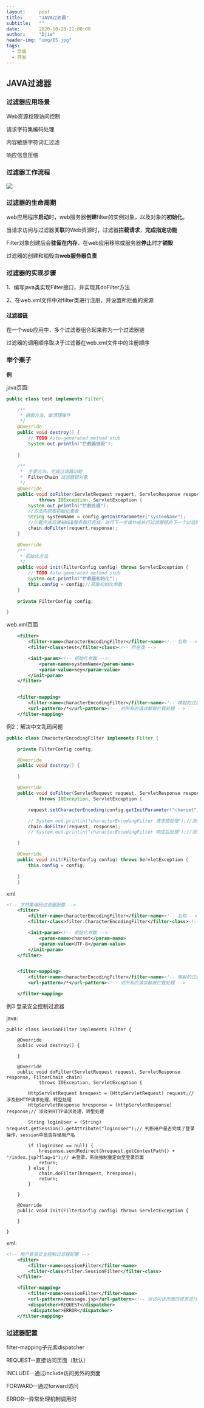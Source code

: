 ```yaml
---
layout:     post
title:      "JAVA过滤器"
subtitle:   ""
date:      	2020-10-28-21:00:00
author:     "Djie"
header-img: "img/ES.jpg"
tags:
  - 后端
  - 开发
---
```


## JAVA过滤器

### 过滤器应用场景

Web资源权限访问控制

请求字符集编码处理

内容敏感字符词汇过滤

响应信息压缩

### 过滤器工作流程

<img src="/img/in-post/1603857853322.png">

### 过滤器的生命周期

web应用程序**启动**时，web服务器**创建**filter的实例对象，以及对象的**初始化**。

当请求访问与过滤器**关联**的Web资源时，过滤器**拦截请求**，**完成指定功能**

Filter对象创建后会**驻留在内存**，在web应用移除或服务器**停止**时才**销毁**

过滤器的创建和销毁由**web服务器负责**

### 过滤器的实现步骤

1、编写java类实现Filter接口，并实现其doFilter方法

2、在web.xml文件中对filter类进行注册，并设置所拦截的资源

#### 过滤器链

在一个web应用中，多个过滤器组合起来称为一个过滤器链

过滤器的调用顺序取决于过滤器在web.xml文件中的注册顺序



### 举个栗子

**例**

java页面:

```java
public class test implements Filter{

	/**
	 * 销毁方法，做清理操作
	 */
	@Override
	public void destroy() {
		// TODO Auto-generated method stub
		System.out.println("拦截器销毁");
		
	}

	/**
	 *  主要方法，完成过滤器功能
	 *  FilterChain 过滤器链对象
	 */
	@Override
	public void doFilter(ServletRequest requert, ServletResponse response, FilterChain chain)
			throws IOException, ServletException {
		System.out.println("拦截处理");
		//方法内获取初始化蚕食
		String systemName = config.getInitParameter("systemName"); 
		//拦截完成后通知WEB服务器已完成，进行下一步操作或执行过滤器链的下一个过滤器若没有则执行请求，对请求资源进行处理
		chain.doFilter(requert,response);
	}

	@Override
	/**
	 * 初始化方法
	 */
	public void init(FilterConfig config) throws ServletException {
		// TODO Auto-generated method stub
		System.out.println("拦截器初始化");
		this.config = config;//获取初始化参数
	}
	
	private FilterConfig config;

}
```

web.xml页面

```xml
	<filter>
		<filter-name>characterEncodingFilter</filter-name><!-- 名称 -->
		<filter-class>test</filter-class><!-- 所在类 -->

		<init-param><!-- 初始化参数 -->
			<param-name>systemName</param-name>
			<param-value>key</param-value>
		</init-param>
	</filter>


	<filter-mapping>
		<filter-name>characterEncodingFilter</filter-name><!-- 映射的过滤器 -->
		<url-pattern>/*</url-pattern><!-- 对所有的请求都做拦截处理 -->
	</filter-mapping>
```

例2：解决中文乱码问题

```java
public class CharacterEncodingFilter implements Filter {

	private FilterConfig config;

	@Override
	public void destroy() {

	}

	@Override
	public void doFilter(ServletRequest request, ServletResponse response, FilterChain chain)
			throws IOException, ServletException {

		request.setCharacterEncoding(config.getInitParameter("charset"));// 根据过滤器配置字符集，设置请求字符集编码

		// System.out.println("characterEncodingFilter 请求预处理");//测试过滤器（链）工作流程使用
		chain.doFilter(request, response);
		// System.out.println("characterEncodingFilter 响应后处理");//测试过滤器（链）工作流程使用

	}

	@Override
	public void init(FilterConfig config) throws ServletException {
		this.config = config;

	}
	}
```

xml

```xml
<!-- 字符集编码过滤器配置 -->
	<filter>
		<filter-name>characterEncodingFilter</filter-name><!-- 名称 -->
		<filter-class>filter.CharacterEncodingFilter</filter-class><!-- 所在类 -->

		<init-param><!-- 初始化参数 -->
			<param-name>charset</param-name>
			<param-value>UTF-8</param-value>
		</init-param>
	</filter>


	<filter-mapping>
		<filter-name>characterEncodingFilter</filter-name><!-- 映射的过滤器 -->
		<url-pattern>/*</url-pattern><!-- 对所有的请求都做拦截处理 -->

	</filter-mapping>
```

例3 登录安全控制过滤器

java:

```
public class SessionFilter implements Filter {

	@Override
	public void destroy() {

	}

	@Override
	public void doFilter(ServletRequest request, ServletResponse response, FilterChain chain)
			throws IOException, ServletException {

		HttpServletRequest hrequest = (HttpServletRequest) request;// 涉及到HTTP请求处理，转型处理
		HttpServletResponse hresponse = (HttpServletResponse) response;// 涉及到HTTP请求处理，转型处理

		String loginUser = (String) hrequest.getSession().getAttribute("loginUser");// 判断用户是否完成了登录操作，session中是否存储用户名

		if (loginUser == null) {
			hresponse.sendRedirect(hrequest.getContextPath() + "/index.jsp?flag=1");// 未登录，系统强制重定向至登录页面
			return;
		} else {
			chain.doFilter(hrequest, hresponse);
			return;
		}

	}

	@Override
	public void init(FilterConfig config) throws ServletException {

	}

}
```

xml:

```xml
<!-- 用户登录安全控制过滤器配置 -->
	<filter>
		<filter-name>sessionFilter</filter-name>
		<filter-class>filter.SessionFilter</filter-class>
	</filter>

	<filter-mapping>
		<filter-name>sessionFilter</filter-name>
		<url-pattern>/message.jsp</url-pattern><!-- 对访问该页面的请求进行过滤 -->
        <dispatcher>REQUEST</dispatcher>
         <dispatcher>ERROR</dispatcher>
	</filter-mapping>
```

### 过滤器配置

 filter-mapping子元素dispatcher

REQUEST--直接访问页面（默认）

INCLUDE--通过include访问另外的页面

FORWARD--通过forward访问

ERROR--异常处理机制调用时